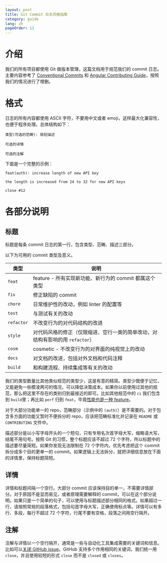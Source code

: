 ```yaml
---
layout: post
title: Git Commit 日志风格指南
category: guide
lang: zh
pageOrder: 11
---
```


# 介绍

我们的所有项目都使用 Git 做版本管理，这篇文档用于规范我们的 commit 日志。主要内容参考了
[Conventional Commits](https://www.conventionalcommits.org) 和 [Angular Contributing Guide](https://github.com/angular/angular/blob/master/CONTRIBUTING.md)，按照我们的情况进行了增删。


# 格式

日志的所有内容都使用 ASCII 字符，不要用中文或者 emoji，这样最大化兼容性，也便于程序处理。总体结构如下：

```
类型(可选的范畴): 简短描述

可选的详情

可选的注解
```

下面是一个完整的示例：

```
feat(auth): increase length of new API key

the length is increased from 24 to 32 for new API keys

close #12
```

# 各部分说明

## 标题

标题是每条 commit 日志的第一行，包含类型、范畴、描述三部分。

以下为可用的 commit 类型及意义。

| 类型       | 说明                                                                          |
|------------|-------------------------------------------------------------------------------|
| `feat`     | feature - 所有实现新功能、新行为的 commit 都属这个类型                        |
| `fix`      | 修正缺陷的 commit                                                             |
| `chore`    | 日常维护性的改动，例如 linter 的配置等                                        |
| `test`     | 与测试有关的改动                                                              |
| `refactor` | 不改变行为的对代码结构的改进                                                  |
| `style`    | 对代码风格的修正（仅限缩进、空行一类的简单改动，对结构有影响的用 `refactor`） |
| `cosm`     | cosmetic - 不改变行为的对界面的纯视觉上的改动                                 |
| `docs`     | 对文档的改进，包括对外文档和代码注释                                          |
| `build`    | 和构建流程、持续集成等有关的改动                                              |

我们的类型数量比其他类似规范的类型少，这是有意的精简。类型少既便于记忆，又能避免一些模凌两可的情况，可以降低决策成本。如果你以前使用过其他的规范，那么把这里不存在的类别归到最接近的即可。比如其他规范中的 `ci` 我们包含到 `build`里；再比如 `perf` 归到 `feat`，毕竟[性能也是一种 feature](https://blog.codinghorror.com/performance-is-a-feature/)。

对于大部分功能单一的 repo，范畴部分（示例中的 `(auth)`）是不需要的。对于包含多方面的功能又暂时不便拆分的 repo，应该把范畴标准化并记录在 `README` 或 `CONTRIBUTING` 文件中。

描述部分是以小写字母开头的一个短句，只有专用名次首字母大写，缩略语大写，结尾不用句号。按照 Git 的习惯，整个标题应该不超过 72 个字符，所以标题中的描述要尽量简短。如果你发现无法限制在 72 个字符内，优先考虑把这个 commit 拆分成多个目的更单一的 commit。如果逻辑上无法拆分，就把详细信息放在下面的详情里，保持标题简短。

## 详情

详情和标题间隔一个空行。大部分 commit 应该保持目的单一，不需要详情部分。对于原因不是显而易见，或者原理需要解释的 commit，可以在这个部分说明。如果只是一个简单的句子，可以使用与标题描述部分相同的格式。如果超过一行，请按照常规的段落格式，包括句首字母大写，正确使用标点等。详情可以有多行、多段，每行不超过 72 个字符，行尾不要有空格，段落之间用空行隔开。

## 注解

注解与详情以一个空行隔开，通常是一些与自动化工具集成需要的关键词和信息。比如可以[关闭 GitHub issue](https://help.github.com/en/articles/closing-issues-using-keywords)。GitHub 支持多个作用相同的关键词，我们统一用 `close`，并且使用较短的形式 `close` 而不是 `closed` 或 `closes`。
